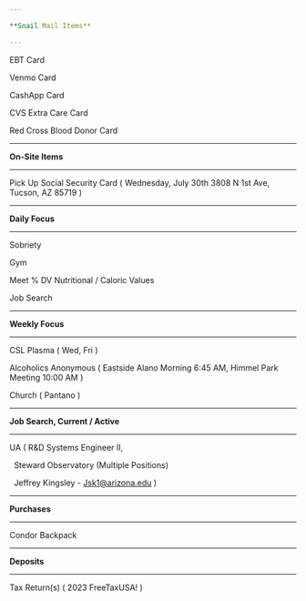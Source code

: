 ```yaml
---

**Snail Mail Items**

---
```




EBT Card



Venmo Card



CashApp Card



CVS Extra Care Card



Red Cross Blood Donor Card





---

**On-Site Items**

---



Pick Up Social Security Card ( Wednesday, July 30th 3808 N 1st Ave, Tucson, AZ 85719 )





---

**Daily Focus**

---



Sobriety



Gym



Meet % DV Nutritional / Caloric Values



Job Search



---

**Weekly Focus**

---



CSL Plasma ( Wed, Fri )



Alcoholics Anonymous ( Eastside Alano Morning 6:45 AM, Himmel Park Meeting 10:00 AM )



Church ( Pantano )



---

**Job Search, Current / Active**

---



UA ( R\&D Systems Engineer II,

 	Steward Observatory (Multiple Positions)

 	Jeffrey Kingsley - Jsk1@arizona.edu )



---

**Purchases**

---



Condor Backpack



---

**Deposits**

---



Tax Return(s) ( 2023 FreeTaxUSA! )





